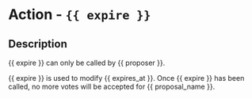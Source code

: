 # Action - `{{ expire }}`

## Description

{{ expire }} can only be called by {{ proposer }}.

{{ expire }} is used to modify {{ expires_at }}. Once {{ expire }} has been called,
no more votes will be accepted for {{ proposal_name }}.
